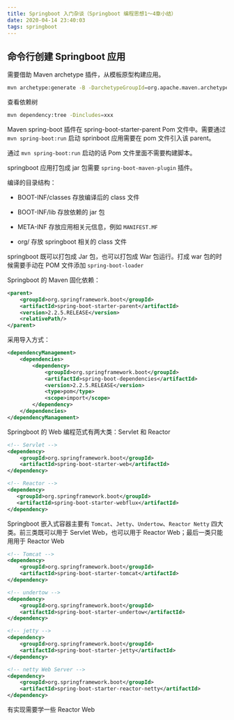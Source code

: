 ```yaml
---
title: Springboot 入门杂谈（Springboot 编程思想1～4章小结）
date: 2020-04-14 23:40:03
tags: springboot 
---
```



## 命令行创建 Springboot 应用

需要借助 Maven archetype 插件，从模板原型构建应用。

```bash
mvn archetype:generate -B -DarchetypeGroupId=org.apache.maven.archetypes -DarchetypeArtifactId=maven-archetype-quickstart -DarchetypeVersion=1.1 -DgroupId=com.company -DartifactId=project -Dversion=1.0-SNAPSHOT -Dpackage=com.company.project
```

查看依赖树

```bash
mvn dependency:tree -Dincludes=xxx
```

Maven spring-boot 插件在 spring-boot-starter-parent Pom 文件中。需要通过 `mvn spring-boot:run` 启动 sprinboot 应用需要在 pom 文件引入该 parent。

通过 `mvn spring-boot:run` 启动的话 Pom 文件里面不需要构建脚本。

springboot 应用打包成 jar 包需要 `spring-boot-maven-plugin` 插件。

编译的目录结构：

+ BOOT-INF/classes 存放编译后的 class 文件

+ BOOT-INF/lib 存放依赖的 jar 包

+ META-INF 存放应用相关元信息，例如 `MANIFEST.MF`

+ org/ 存放 springboot 相关的 class 文件

springboot 既可以打包成 Jar 包，也可以打包成 War 包运行。打成 war 包的时候需要手动在 POM 文件添加 `spring-boot-loader`

Springboot 的 Maven 固化依赖：
```xml
<parent>
    <groupId>org.springframework.boot</groupId>
    <artifactId>spring-boot-starter-parent</artifactId>
    <version>2.2.5.RELEASE</version>
    <relativePath/>
</parent>
```

采用导入方式：
```xml
<dependencyManagement>
	<dependencies>
		<dependency>
			<groupId>org.springframework.boot</groupId>
			<artifactId>spring-boot-dependencies</artifactId>
			<version>2.2.5.RELEASE</version>
			<type>pom</type>
			<scope>import</scope>
		</dependency>
	</dependencies>
</dependencyManagement>
```

Springboot 的 Web 编程范式有两大类：Servlet 和 Reactor

```xml
<!-- Servlet -->
<dependency>
    <groupId>org.springframework.boot</groupId>
    <artifactId>spring-boot-starter-web</artifactId>
</dependency>

<!-- Reactor -->
<dependency>
   <groupId>org.springframework.boot</groupId>
   <artifactId>spring-boot-starter-webflux</artifactId>
</dependency>

```

Springboot 嵌入式容器主要有 `Tomcat`、`Jetty`、`Undertow`、`Reactor Netty` 四大类。前三类既可以用于 Servlet Web，也可以用于 Reactor Web；最后一类只能用用于 Reactor Web

```xml
<!-- Tomcat -->
<dependency>
    <groupId>org.springframework.boot</groupId>
    <artifactId>spring-boot-starter-tomcat</artifactId>
</dependency>

<!-- undertow -->
<dependency>
    <groupId>org.springframework.boot</groupId>
    <artifactId>spring-boot-starter-undertow</artifactId>
</dependency>

<!-- jetty -->
<dependency>
    <groupId>org.springframework.boot</groupId>
    <artifactId>spring-boot-starter-jetty</artifactId>
</dependency>

<!-- netty Web Server -->
<dependency>
    <groupId>org.springframework.boot</groupId>
    <artifactId>spring-boot-starter-reactor-netty</artifactId>
</dependency>
```

有实现需要学一些 Reactor Web
